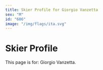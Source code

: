 ```yaml
---
title: Skier Profile for Giorgio Vanzetta
sex: "M"
id: "606"
image: "/img/flags/ita.svg" 
---
```


# Skier Profile

This page is for: Giorgio Vanzetta.
    